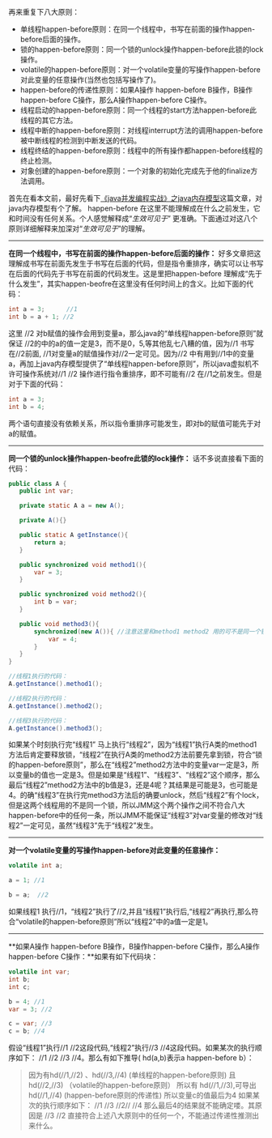 再来重复下八大原则：

- 单线程happen-before原则：在同一个线程中，书写在前面的操作happen-before后面的操作。
- 锁的happen-before原则：同一个锁的unlock操作happen-before此锁的lock操作。
- volatile的happen-before原则：对一个volatile变量的写操作happen-before对此变量的任意操作(当然也包括写操作了)。
- happen-before的传递性原则：如果A操作 happen-before B操作，B操作happen-before C操作，那么A操作happen-before C操作。
- 线程启动的happen-before原则：同一个线程的start方法happen-before此线程的其它方法。
- 线程中断的happen-before原则：对线程interrupt方法的调用happen-before被中断线程的检测到中断发送的代码。
- 线程终结的happen-before原则：线程中的所有操作都happen-before线程的终止检测。
- 对象创建的happen-before原则：一个对象的初始化完成先于他的finalize方法调用。

首先在看本文前，最好先看下[《java并发编程实战》之java内存模型](https://www.jianshu.com/p/47f999a7c280)这篇文章，对java内存模型有个了解。
 happen-before 在这里不能理解成在什么之前发生，它和时间没有任何关系。个人感觉解释成“*生效可见于*” 更准确。下面通过对这八个原则详细解释来加深对“*生效可见于*”的理解。

------

**在同一个线程中，书写在前面的操作happen-before后面的操作：** 好多文章把这理解成书写在前面先发生于书写在后面的代码，但是指令重排序，确实可以让书写在后面的代码先于书写在前面的代码发生。这是里把happen-before 理解成“先于什么发生”，其实happen-beofre在这里没有任何时间上的含义。比如下面的代码：

```java
int a = 3;      //1
int b = a + 1; //2
```

这里 //2 对b赋值的操作会用到变量a，那么java的“单线程happen-before原则”就保证 //2的中的a的值一定是3，而不是0，5,等其他乱七八糟的值，因为//1 书写在//2前面, //1对变量a的赋值操作对//2一定可见。因为//2 中有用到//1中的变量a，再加上java内存模型提供了“单线程happen-before原则”，所以java虚拟机不许可操作系统对//1 //2 操作进行指令重排序，即不可能有//2 在//1之前发生。但是对于下面的代码：

```java
int a = 3;
int b = 4;
```

两个语句直接没有依赖关系，所以指令重排序可能发生，即对b的赋值可能先于对a的赋值。

------

**同一个锁的unlock操作happen-beofre此锁的lock操作：** 话不多说直接看下面的代码：

```java
public class A {
   public int var;

   private static A a = new A();

   private A(){}

   public static A getInstance(){
       return a;
   }

   public synchronized void method1(){
       var = 3;
   }

   public synchronized void method2(){
       int b = var;
   }

   public void method3(){
       synchronized(new A()){ //注意这里和method1 method2 用的可不是同一个锁哦
           var = 4;
       }
   }
}
```

```java
//线程1执行的代码：
A.getInstance().method1(); 
```

```java
//线程2执行的代码：
A.getInstance().method2(); 
```

```java
//线程3执行的代码：
A.getInstance().method3();
```

如果某个时刻执行完“线程1” 马上执行“线程2”，因为“线程1”执行A类的method1方法后肯定要释放锁，“线程2”在执行A类的method2方法前要先拿到锁，符合“锁的happen-before原则”，那么在“线程2”method2方法中的变量var一定是3，所以变量b的值也一定是3。但是如果是“线程1”、“线程3”、“线程2”这个顺序，那么最后“线程2”method2方法中的b值是3，还是4呢？其结果是可能是3，也可能是4。的确“线程3”在执行完method3方法后的确要unlock，然后“线程2”有个lock，但是这两个线程用的不是同一个锁，所以JMM这个两个操作之间不符合八大happen-before中的任何一条，所以JMM不能保证“线程3”对var变量的修改对“线程2”一定可见，虽然“线程3”先于“线程2”发生。

------

**对一个volatile变量的写操作happen-before对此变量的任意操作：**

```java
volatile int a;
```

```java
a = 1; //1
```

```java
b = a;  //2
```

如果线程1 执行//1，“线程2”执行了//2,并且“线程1”执行后,“线程2”再执行,那么符合“volatile的happen-before原则”所以“线程2”中的a值一定是1。

------

**如果A操作 happen-before B操作，B操作happen-before C操作，那么A操作happen-before C操作：**如果有如下代码块：

```java
volatile int var;
int b;
int c;
```

```java
b = 4; //1
var = 3; //2
```

```java
c = var; //3
c = b; //4
```

假设“线程1”执行//1 //2这段代码,“线程2”执行//3 //4这段代码。如果某次的执行顺序如下：
 //1  //2  //3  //4。那么有如下推导( hd(a,b)表示a happen-before b）：

> 因为有hd(//1,//2) 、hd(//3,//4) (单线程的happen-before原则)
>  且hd(//2,//3) （volatile的happen-before原则）
>  所以有 hd(//1,//3),可导出hd(//1,//4) (happen-before原则的传递性)
>  所以变量c的值最后为4
>  如果某次的执行顺序如下：
>  //1 //3 //2// //4 那么最后4的结果就不能确定喽。其原因是 //3 //2 直接符合上述八大原则中的任何一个，不能通过传递性推测出来什么。